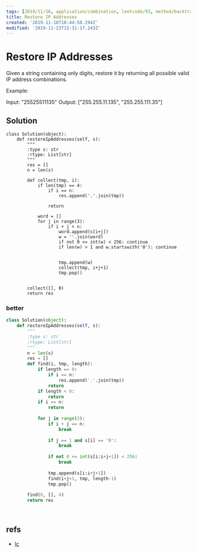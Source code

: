 ```yaml
---
tags: [2019/11/16, application/combination, leetcode/93, method/backtrack]
title: Restore IP Addresses
created: '2019-11-16T10:44:50.294Z'
modified: '2019-11-23T15:31:17.243Z'
---
```


# Restore IP Addresses

Given a string containing only digits, restore it by returning all possible valid IP address combinations.

Example:

Input: "25525511135"
Output: ["255.255.11.135", "255.255.111.35"]

## Solution

```
class Solution(object):
    def restoreIpAddresses(self, s):
        """
        :type s: str
        :rtype: List[str]
        """
        res = []
        n = len(s)
        
        def collect(tmp, i):
            if len(tmp) == 4:
                if i == n:
                    res.append('.'.join(tmp))

                return
            
            word = []
            for j in range(3):
                if i + j < n:
                    word.append(s[i+j])
                    w = ''.join(word)
                    if not 0 <= int(w) < 256: continue
                    if len(w) > 1 and w.startswith('0'): continue
                    
                    
                    tmp.append(w)
                    collect(tmp, i+j+1)
                    tmp.pop()
                
        
        collect([], 0)
        return res
```

### better

```python
class Solution(object):
    def restoreIpAddresses(self, s):
        """
        :type s: str
        :rtype: List[str]
        """
        n = len(s)
        res = []
        def find(i, tmp, length):
            if length == 0:
                if i == n:
                    res.append('.'.join(tmp))
                return
            if length < 0:
                return
            if i == n:
                return
            
            for j in range(3):
                if i + j == n:
                    break
                
                if j == 1 and s[i] == '0':
                    break
                
                if not 0 <= int(s[i:i+j+1]) < 256:
                    break
                
                tmp.append(s[i:i+j+1])
                find(i+j+1, tmp, length-1)
                tmp.pop()
        
        find(0, [], 4)
        return res
                    
                    
```

## refs

* [lc](https://leetcode.com/problems/restore-ip-addresses/)


